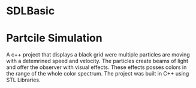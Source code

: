 # SDLBasic
# Partcile Simulation
A c++ project that displays a black grid were multiple particles are moving with a detemrined speed and velocity. The particles create beams of light and offer the observer 
with visual effects. These effects posses colors in the range of the whole color spectrum. The project was built in C++ using STL Libraries.
